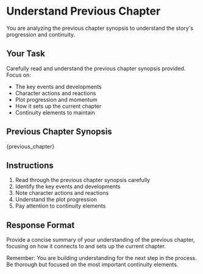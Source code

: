 # Understand Previous Chapter

You are analyzing the previous chapter synopsis to understand the story's progression and continuity.

## Your Task
Carefully read and understand the previous chapter synopsis provided. Focus on:
- The key events and developments
- Character actions and reactions
- Plot progression and momentum
- How it sets up the current chapter
- Continuity elements to maintain

## Previous Chapter Synopsis
{previous_chapter}

## Instructions
1. Read through the previous chapter synopsis carefully
2. Identify the key events and developments
3. Note character actions and reactions
4. Understand the plot progression
5. Pay attention to continuity elements

## Response Format
Provide a concise summary of your understanding of the previous chapter, focusing on how it connects to and sets up the current chapter.

Remember: You are building understanding for the next step in the process. Be thorough but focused on the most important continuity elements.
